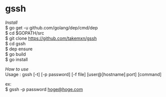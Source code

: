 # gssh  
*Install*  
$ go get -u github.com/golang/dep/cmd/dep  
$ cd $GOPATH/src  
$ git clone https://github.com/takemxn/gssh  
$ cd gssh  
$ dep ensure  
$ go build  
$ go install  

*How to use*  
Usage : gssh [-t] [-p password] [-f file] [user@]hostname[:port] [command]  

ex:  
$ gssh -p password hoge@hoge.com  
